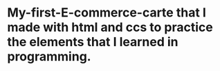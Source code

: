# My-first-E-commerce-carte that I made with html and ccs to practice the elements that I learned in programming. 
